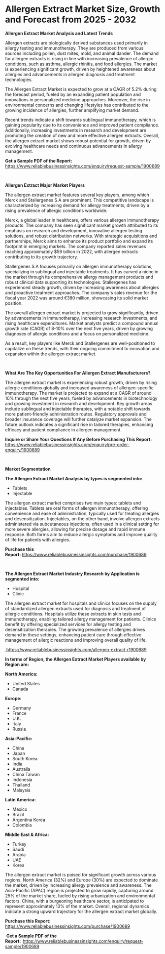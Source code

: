 <p><h1>Allergen Extract Market Size, Growth and Forecast from 2025 - 2032</h1></p><p><strong>Allergen Extract Market Analysis and Latest Trends</strong></p>
<p><p>Allergen extracts are biologically derived substances used primarily in allergy testing and immunotherapy. They are produced from various sources including pollen, dust mites, mold, and animal dander. The demand for allergen extracts is rising in line with increasing prevalence of allergic conditions, such as asthma, allergic rhinitis, and food allergies. The market is experiencing significant growth, driven by heightened awareness about allergies and advancements in allergen diagnosis and treatment technologies.</p><p>The Allergen Extract Market is expected to grow at a CAGR of 5.2% during the forecast period, fueled by an expanding patient population and innovations in personalized medicine approaches. Moreover, the rise in environmental concerns and changing lifestyles has contributed to the growing incidence of allergies, further amplifying market demand.</p><p>Recent trends indicate a shift towards sublingual immunotherapy, which is gaining popularity due to its convenience and improved patient compliance. Additionally, increasing investments in research and development are promoting the creation of new and more effective allergen extracts. Overall, the allergen extract market shows robust potential for growth, driven by evolving healthcare needs and continuous advancements in allergy management.</p></p>
<p><strong>Get a Sample PDF of the Report:&nbsp;</strong> <a href="https://www.reliablebusinessinsights.com/enquiry/request-sample/1900689?utm_campaign=3120&utm_medium=2&utm_source=Github&utm_content=ia&utm_term=19042025&utm_id=allergen-extract">https://www.reliablebusinessinsights.com/enquiry/request-sample/1900689</a></p>
<p>&nbsp;</p>
<p><strong>Allergen Extract Major Market Players</strong></p>
<p><p>The allergen extract market features several key players, among which Merck and Stallergenes S.A are prominent. This competitive landscape is characterized by increasing demand for allergy treatments, driven by a rising prevalence of allergic conditions worldwide.</p><p>Merck, a global leader in healthcare, offers various allergen immunotherapy products. The company has seen significant market growth attributed to its emphasis on research and development, innovative allergen testing solutions, and robust distribution networks. With strategic acquisitions and partnerships, Merck aims to enhance its product portfolio and expand its footprint in emerging markets. The company reported sales revenues reaching approximately $59 billion in 2022, with allergen extracts contributing to its growth trajectory.</p><p>Stallergenes S.A focuses primarily on allergen immunotherapy solutions, specializing in sublingual and injectable treatments. It has carved a niche in the market through its comprehensive allergy management products and robust clinical data supporting its technologies. Stallergenes has experienced steady growth, driven by increasing awareness about allergies and proactive treatment approaches. The company's sales revenue for the fiscal year 2022 was around €380 million, showcasing its solid market position.</p><p>The overall allergen extract market is projected to grow significantly, driven by advancements in immunotherapy, increasing research investments, and rising healthcare expenditures. Market analysts predict a compound annual growth rate (CAGR) of 8-10% over the next five years, driven by growing diagnoses of allergic conditions and a focus on personalized medicine.</p><p>As a result, key players like Merck and Stallergenes are well-positioned to capitalize on these trends, with their ongoing commitment to innovation and expansion within the allergen extract market.</p></p>
<p>&nbsp;</p>
<p><strong>What Are The Key Opportunities For Allergen Extract Manufacturers?</strong></p>
<p><p>The allergen extract market is experiencing robust growth, driven by rising allergic conditions globally and increased awareness of allergen-specific immunotherapy. The market is projected to expand at a CAGR of around 10% through the next five years, fueled by advancements in biotechnology and growing investment in research and development. Key growth areas include sublingual and injectable therapies, with a notable shift towards more patient-friendly administration routes. Regulatory approvals and broader insurance coverage will further catalyze market expansion. The future outlook indicates a significant rise in tailored therapies, enhancing efficacy and patient compliance in allergen management.</p></p>
<p><strong>Inquire or Share Your Questions If Any Before Purchasing This Report:</strong> <a href="https://www.reliablebusinessinsights.com/enquiry/pre-order-enquiry/1900689?utm_campaign=3120&utm_medium=2&utm_source=Github&utm_content=ia&utm_term=19042025&utm_id=allergen-extract">https://www.reliablebusinessinsights.com/enquiry/pre-order-enquiry/1900689</a></p>
<p>&nbsp;</p>
<p><strong>Market Segmentation</strong></p>
<p><strong>The Allergen Extract Market Analysis by types is segmented into:</strong></p>
<p><ul><li>Tablets</li><li>Injectable</li></ul></p>
<p><p>The allergen extract market comprises two main types: tablets and injectables. Tablets are oral forms of allergen immunotherapy, offering convenience and ease of administration, typically used for treating allergies and desensitization. Injectables, on the other hand, involve allergen extracts administered via subcutaneous injections, often used in a clinical setting for more severe allergies, allowing for precise dosage and rapid immune response. Both forms aim to reduce allergic symptoms and improve quality of life for patients with allergies.</p></p>
<p><strong>Purchase this Report:&nbsp;</strong><a href="https://www.reliablebusinessinsights.com/purchase/1900689?utm_campaign=3120&utm_medium=2&utm_source=Github&utm_content=ia&utm_term=19042025&utm_id=allergen-extract">https://www.reliablebusinessinsights.com/purchase/1900689</a></p>
<p>&nbsp;</p>
<p><strong>The Allergen Extract Market Industry Research by Application is segmented into:</strong></p>
<p><ul><li>Hospital</li><li>Clinic</li></ul></p>
<p><p>The allergen extract market for hospitals and clinics focuses on the supply of standardized allergen extracts used for diagnosis and treatment of allergic conditions. Hospitals utilize these extracts in skin tests and immunotherapy, enabling tailored allergy management for patients. Clinics benefit by offering specialized services for allergy testing and desensitization therapies. The growing prevalence of allergies drives demand in these settings, enhancing patient care through effective management of allergic reactions and improving overall quality of life.</p></p>
<p><a href="https://www.reliablebusinessinsights.com/allergen-extract-r1900689?utm_campaign=3120&utm_medium=2&utm_source=Github&utm_content=ia&utm_term=19042025&utm_id=allergen-extract">&nbsp;https://www.reliablebusinessinsights.com/allergen-extract-r1900689</a></p>
<p><strong>In terms of Region, the Allergen Extract Market Players available by Region are:</strong></p>
<p>
    <p> <strong> North America: </strong>
        <ul>
            <li>United States</li>
            <li>Canada</li>
        </ul>
        </p> 
    <p> <strong> Europe: </strong>
        <ul>
            <li>Germany</li>
            <li>France</li>
            <li>U.K.</li>
            <li>Italy</li>
            <li>Russia</li>
        </ul>
        </p> 
    <p> <strong> Asia-Pacific: </strong>
        <ul>
            <li>China</li>
            <li>Japan</li>
            <li>South Korea</li>
            <li>India</li>
            <li>Australia</li>
            <li>China Taiwan</li>
            <li>Indonesia</li>
            <li>Thailand</li>
            <li>Malaysia</li>
        </ul>
        </p> 
    <p> <strong> Latin America: </strong>
        <ul>
            <li>Mexico</li>
            <li>Brazil</li>
            <li>Argentina Korea</li>
            <li>Colombia</li>
        </ul>
        </p> 
    <p> <strong> Middle East & Africa: </strong>
        <ul>
            <li>Turkey</li>
            <li>Saudi</li>
            <li>Arabia</li>
            <li>UAE</li>
            <li>Korea</li>
        </ul>
    </p>
    </p>
<p><p>The allergen extract market is poised for significant growth across various regions. North America (32%) and Europe (30%) are expected to dominate the market, driven by increasing allergy prevalence and awareness. The Asia-Pacific (APAC) region is projected to grow rapidly, capturing around 25% of the market share, fueled by rising urbanization and environmental factors. China, with a burgeoning healthcare sector, is anticipated to represent approximately 13% of the market. Overall, regional dynamics indicate a strong upward trajectory for the allergen extract market globally.</p></p>
<p><strong>Purchase this Report: </strong><a href="https://www.reliablebusinessinsights.com/purchase/1900689?utm_campaign=3120&utm_medium=2&utm_source=Github&utm_content=ia&utm_term=19042025&utm_id=allergen-extract">https://www.reliablebusinessinsights.com/purchase/1900689</a></p>
<p>&nbsp;<strong>Get a Sample PDF of the Report:&nbsp;&nbsp;</strong><a href="https://www.reliablebusinessinsights.com/enquiry/request-sample/1900689?utm_campaign=3120&utm_medium=2&utm_source=Github&utm_content=ia&utm_term=19042025&utm_id=allergen-extract">https://www.reliablebusinessinsights.com/enquiry/request-sample/1900689</a></p>
<p><strong></strong></p>
<p><p></p><p></p><p></p></p>